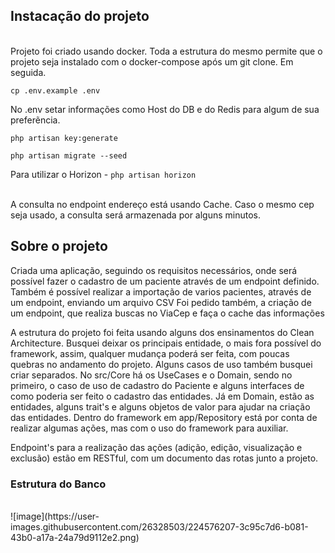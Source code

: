 ## Instacação do projeto

<br>
Projeto foi criado usando docker. Toda a estrutura do mesmo permite que o projeto seja instalado com o docker-compose após um git clone. Em seguida.


`cp .env.example .env`

No .env setar informações como Host do DB e do Redis para algum de sua preferẽncia.

`php artisan key:generate`

`php artisan migrate --seed`

Para utilizar o Horizon - `php artisan horizon` 

<br>
A consulta no endpoint endereço está usando Cache. Caso o mesmo cep seja usado, a consulta será armazenada por alguns minutos.

<br>

## Sobre o projeto

Criada uma aplicação, seguindo os requisitos necessários, onde será possível fazer o cadastro de um paciente através de um endpoint definido.
Também é possível realizar a importação de varios pacientes, através de um endpoint, enviando um arquivo CSV
Foi pedido também, a criação de um endpoint, que realiza buscas no ViaCep e faça o cache das informações

A estrutura do projeto foi feita usando alguns dos ensinamentos do Clean Architecture. Busquei deixar os principais entidade, o mais fora possível do framework, assim, qualquer mudança poderá ser feita, com poucas quebras no andamento do projeto. Alguns casos de uso também busquei criar separados. No src/Core há os UseCases e o Domain, sendo no primeiro, o caso de uso de cadastro do Paciente e alguns interfaces de como poderia ser feito o cadastro das entidades. Já em Domain, estão as entidades, alguns trait's e alguns objetos de valor para ajudar na criação das entidades.
Dentro do framework em app/Repository está por conta de realizar algumas ações, mas com o uso do framework para auxiliar. 

Endpoint's para a realização das ações (adição, edição, visualização e exclusão) estão em RESTful, com um documento das rotas junto a projeto.

### Estrutura do Banco
<br>
![image](https://user-images.githubusercontent.com/26328503/224576207-3c95c7d6-b081-43b0-a17a-24a79d9112e2.png)
<br>

